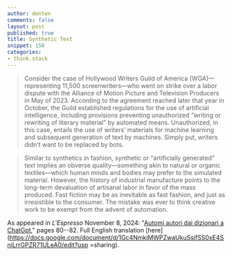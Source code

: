 ```yaml
---
author: denten
comments: false
layout: post
published: true
title: Synthetic Text
snippet: 150
categories:
- think.stack
---
```


> Consider the case of Hollywood Writers Guild of America (WGA)—representing 11,500
screenwriters—who went on strike over a labor dispute with the Alliance of Motion Picture and
Television Producers in May of 2023. According to the agreement reached later that year in
October, the Guild established regulations for the use of artificial intelligence, including
provisions preventing unauthorized “writing or rewriting of literary material” by automated
means. Unauthorized, in this case, entails the use of writers’ materials for machine learning
and subsequent generation of text by machines. Simply put, writers didn’t want to be replaced
by bots.

> Similar to synthetics in fashion, synthetic or “artificially generated” text implies an
obverse quality—something akin to natural or organic textiles—which human minds and bodies may
prefer to the simulated material. However, the history of industrial manufacture points to the
long-term devaluation of artisanal labor in favor of the mass produced. Fast fiction may be as
inevitable as fast fashion, and just as irresistible to the consumer. The mistake was ever to
think creative work to be exempt from the advent of automation.

As appeared in *L'Espresso* November 8, 2024: "[Automi autori dai dizionari a
ChatGpt](https://drive.google.com/file/d/1NB90Wc08dA1rRC3vmk05vhSEoJGiNrHT/view?usp=sharing),"
pages 80--82. Full English translation
[here](https://docs.google.com/document/d/1Gc4NmkjMWPZwaUkuSsjfSS0xE4SniLrrGPZR71ULeA0/edit?usp
=sharing).


